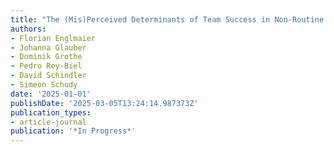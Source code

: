 ```yaml
---
title: "The (Mis)Perceived Determinants of Team Success in Non-Routine Analytical Tasks"
authors:
- Florian Englmaier
- Johanna Glauber
- Dominik Grothe
- Pedro Rey-Biel
- David Schindler
- Simeon Schudy
date: '2025-01-01'
publishDate: '2025-03-05T13:24:14.987373Z'
publication_types:
- article-journal
publication: '*In Progress*'
---
```

